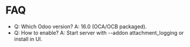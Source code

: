 # FAQ

- Q: Which Odoo version? A: 16.0 (OCA/OCB packaged).
- Q: How to enable? A: Start server with --addon attachment_logging or install in UI.
